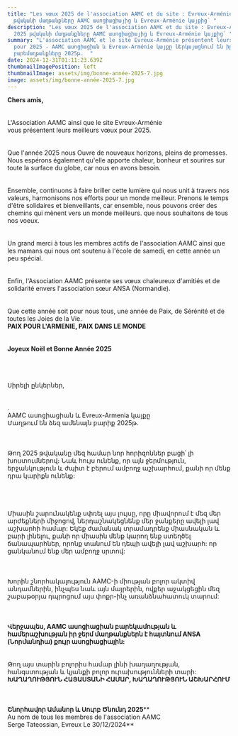 ```yaml
---
title: "Les vœux 2025 de l'association AAMC et du site : Evreux-Arménie - 2025
  թվականի մաղթանքները AAMC ասոցիացիայից և Evreux-Arménie կայքից՝ "
description: "Les vœux 2025 de l'association AAMC et du site : Evreux-Arménie -
  2025 թվականի մաղթանքները AAMC ասոցիացիայից և Evreux-Arménie կայքից՝ "
summary: "L'association AAMC et le site Evreux-Arménie présentent leurs vœux
  pour 2025 - AAMC ասոցիացիան և Evreux-Arménie կայքը ներկայացնում են իրենց ջերմ
  բարեմաղթանքները 2025թ.  "
date: 2024-12-31T01:11:23.639Z
thumbnailImagePosition: left
thumbnailImage: assets/img/bonne-année-2025-7.jpg
image: assets/img/bonne-année-2025-7.jpg
---
```

**Chers amis,**\
\
\
L'Association AAMC ainsi que le site Evreux-Arménie\
vous présentent leurs meilleurs vœux pour 2025.\
\
\
Que l'année 2025 nous Ouvre de nouveaux horizons, pleins de promesses. Nous espérons également qu'elle apporte chaleur, bonheur et sourires sur toute la surface du globe, car nous en avons besoin.\
\
\
Ensemble, continuons à faire briller cette lumière qui nous unit à travers nos valeurs, harmonisons nos efforts pour un monde meilleur. Prenons le temps d'être solidaires et bienveillants, car ensemble, nous pouvons créer des chemins qui mènent vers un monde meilleurs. que nous souhaitons de tous nos voeux.\
\
\
Un grand merci à tous les membres actifs de l'association AAMC ainsi que les mamans qui nous ont soutenu à l'école de samedi, en cette année un peu spécial.\
\
\
Enfin, l'Association AAMC présente ses vœux chaleureux d'amitiés et de solidarité envers l'association sœur ANSA (Normandie).\
\
\
Que cette année soit pour nous tous, une année de Paix, de Sérénité et de toutes les Joies de la Vie.\
**PAIX POUR L'ARMENIE, PAIX DANS LE MONDE**\
\
\
**Joyeux Noël et Bonne Année 2025**

\
\
\
Սիրելի ընկերներ,\
\
\
.\
AAMC ասոցիացիան և Evreux-Armenia կայքը\
Մաղթում են ձեզ ամենայն բարիք 2025թ.\
\
\
\
Թող 2025 թվականը մեզ համար նոր հորիզոններ բացի՝ լի խոստումներով։ Նաև հույս ունենք, որ այն ջերմություն, երջանկություն և ժպիտ է բերում ամբողջ աշխարհում, քանի որ մենք դրա կարիքն ունենք։\
\
\
\
\
Միասին շարունակենք սփռել այս լույսը, որը միավորում է մեզ մեր արժեքների միջոցով, ներդաշնակեցնենք մեր ջանքերը ավելի լավ աշխարհի համար: Եկեք ժամանակ տրամադրենք միասնական և բարի լինելու, քանի որ միասին մենք կարող ենք ստեղծել ճանապարհներ, որոնք տանում են դեպի ավելի լավ աշխարհ: որ ցանկանում ենք մեր ամբողջ սրտով:\
\
\
\
Խորին շնորհակալություն AAMC-ի միության բոլոր ակտիվ անդամներին, ինչպես նաև այն մայրերին, ովքեր աջակցեցին մեզ շաբաթօրյա դպրոցում այս փոքր-ինչ առանձնահատուկ տարում:\
\
\
\
**Վերջապես, AAMC ասոցիացիան բարեկամության և համերաշխության իր ջերմ մաղթանքներն է հայտնում ANSA (Նորմանդիա) քույր ասոցիացիային:**\
\
\
Թող այս տարին բոլորիս համար լինի խաղաղության, հանգստության և կյանքի բոլոր ուրախությունների տարի:\
**ԽԱՂԱՂՈՒԹՅՈՒՆ ՀԱՅԱՍՏԱՆԻ ՀԱՄԱՐ, ԽԱՂԱՂՈՒԹՅՈՒՆ ԱՇԽԱՐՀՈՒՄ**\
\
\
\
**Շնորհավոր Ամանոր և Սուրբ Ծնունդ 2025****\
Au nom de tous les membres de l'association AAMC\
Serge Tateossian, Evreux Le 30/12/2024**